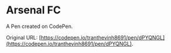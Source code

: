 # Arsenal FC

A Pen created on CodePen.

Original URL: [https://codepen.io/tranthevinh8691/pen/dPYQNGL](https://codepen.io/tranthevinh8691/pen/dPYQNGL).

